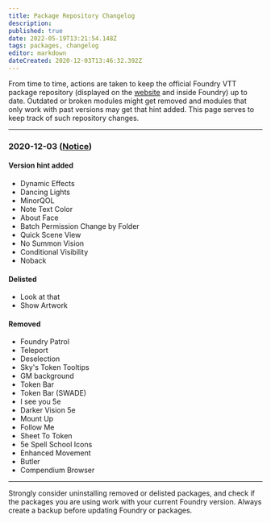 ```yaml
---
title: Package Repository Changelog
description: 
published: true
date: 2022-05-19T13:21:54.148Z
tags: packages, changelog
editor: markdown
dateCreated: 2020-12-03T13:46:32.392Z
---
```


From time to time, actions are taken to keep the official Foundry VTT package repository (displayed on the [website](https://foundryvtt.com/packages/) and inside Foundry) up to date.
Outdated or broken modules might get removed and modules that only work with past versions may get that hint added.
This page serves to keep track of such repository changes.

---

### 2020-12-03 ([Notice](https://discord.com/channels/170995199584108546/648215359895240715/783903117464567828))

#### Version hint added
- Dynamic Effects
- Dancing Lights
- MinorQOL
- Note Text Color
- About Face
- Batch Permission Change by Folder
- Quick Scene View
- No Summon Vision
- Conditional Visibility
- Noback

#### Delisted
- Look at that
- Show Artwork

#### Removed
- Foundry Patrol
- Teleport
- Deselection
- Sky's Token Tooltips
- GM background
- Token Bar
- Token Bar (SWADE)
- I see you 5e
- Darker Vision 5e
- Mount Up
- Follow Me
- Sheet To Token
- 5e Spell School Icons
- Enhanced Movement
- Butler
- Compendium Browser

---

Strongly consider uninstalling removed or delisted packages, and check if the packages you are using work with your current Foundry version.
Always create a backup before updating Foundry or packages.